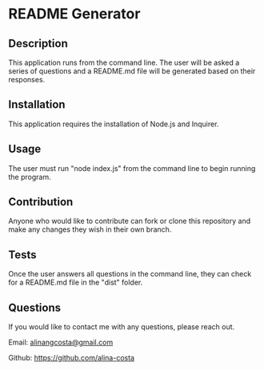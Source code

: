 # README Generator

## Description

This application runs from the command line. The user will be asked a series of questions and a README.md file will be generated based on their responses.

## Installation

This application requires the installation of Node.js and Inquirer.

## Usage

The user must run "node index.js" from the command line to begin running the program.

## Contribution

Anyone who would like to contribute can fork or clone this repository and make any changes they wish in their own branch.

## Tests

Once the user answers all questions in the command line, they can check for a README.md file in the "dist" folder.

## Questions

If you would like to contact me with any questions, please reach out.

Email: alinangcosta@gmail.com

Github: https://github.com/alina-costa
